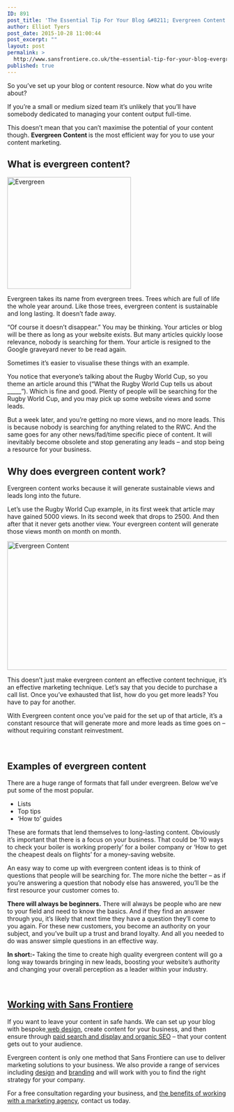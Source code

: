 ```yaml
---
ID: 891
post_title: 'The Essential Tip For Your Blog &#8211; Evergreen Content'
author: Elliot Tyers
post_date: 2015-10-28 11:00:44
post_excerpt: ""
layout: post
permalink: >
  http://www.sansfrontiere.co.uk/the-essential-tip-for-your-blog-evergreen-content/
published: true
---
```

So you’ve set up your blog or content resource. Now what do you write about?

If you’re a small or medium sized team it’s unlikely that you’ll have somebody dedicated to managing your content output full-time.

This doesn’t mean that you can’t maximise the potential of your content though. <strong>Evergreen</strong> <strong>Content </strong>is the most efficient way for you to use your content marketing.

<h2><strong>What is evergreen content?</strong></h2>

<a href="http://www.sansfrontiere.co.uk/wp-content/uploads/2015/10/shutterstock_143631070.jpg"><img class="  wp-image-892 alignnone" src="http://www.sansfrontiere.co.uk/wp-content/uploads/2015/10/shutterstock_143631070-210x189.jpg" alt="Evergreen" width="284" height="256" /></a>

Evergreen takes its name from evergreen trees. Trees which are full of life the whole year around. Like those trees, evergreen content is sustainable and long lasting. It doesn’t fade away.

“Of course it doesn’t disappear.” You may be thinking. Your articles or blog will be there as long as your website exists. But many articles quickly loose relevance, nobody is searching for them. Your article is resigned to the Google graveyard never to be read again.

Sometimes it’s easier to visualise these things with an example.

You notice that everyone’s talking about the Rugby World Cup, so you theme an article around this (“What the Rugby World Cup tells us about _____”). Which is fine and good. Plenty of people will be searching for the Rugby World Cup, and you may pick up some website views and some leads.

But a week later, and you’re getting no more views, and no more leads. This is because nobody is searching for anything related to the RWC. And the same goes for any other news/fad/time specific piece of content. It will inevitably become obsolete and stop generating any leads – and stop being a resource for your business.

<h2><strong>Why does evergreen content work?</strong></h2>

Evergreen content works because it will generate sustainable views and leads long into the future.

Let’s use the Rugby World Cup example, in its first week that article may have gained 5000 views. In its second week that drops to 2500. And then after that it never gets another view. Your evergreen content will generate those views month on month on month.

<a href="http://www.sansfrontiere.co.uk/wp-content/uploads/2015/10/time-critical-evergreen-content-2.jpg"><img class="  wp-image-897 alignnone" src="http://www.sansfrontiere.co.uk/wp-content/uploads/2015/10/time-critical-evergreen-content-2.jpg" alt="Evergreen Content" width="579" height="295" /></a>

This doesn’t just make evergreen content an effective content technique, it’s an effective marketing technique. Let’s say that you decide to purchase a call list. Once you’ve exhausted that list, how do you get more leads? You have to pay for another.

With Evergreen content once you’ve paid for the set up of that article, it’s a constant resource that will generate more and more leads as time goes on – without requiring constant reinvestment.

&nbsp;

<h2><strong>Examples of evergreen content</strong></h2>

There are a huge range of formats that fall under evergreen. Below we’ve put some of the most popular.
<ul>
	<li>Lists</li>
	<li>Top tips</li>
	<li>‘How to’ guides</li>
</ul>
These are formats that lend themselves to long-lasting content. Obviously it’s important that there is a focus on your business. That could be ’10 ways to check your boiler is working properly’ for a boiler company or ‘How to get the cheapest deals on flights’ for a money-saving website.

An easy way to come up with evergreen content ideas is to think of questions that people will be searching for. The more niche the better – as if you’re answering a question that nobody else has answered, you’ll be the first resource your customer comes to.

<strong>There will always be beginners.</strong> There will always be people who are new to your field and need to know the basics. And if they find an answer through you, it’s likely that next time they have a question they’ll come to you again. For these new customers, you become an authority on your subject, and you’ve built up a trust and brand loyalty. And all you needed to do was answer simple questions in an effective way.

<strong>In short:- </strong>Taking the time to create high quality evergreen content will go a long way towards bringing in new leads, boosting your website’s authority and changing your overall perception as a leader within your industry.

&nbsp;

<h2><a href="http://www.sansfrontiere.co.uk/signs-that-you-should-be-working-with-a-marketing-agency/"><strong>Working with Sans Frontiere</strong></a></h2>

If you want to leave your content in safe hands. We can set up your blog with bespoke<a href="http://www.sansfrontiere.co.uk/services/web-design/"> web design</a>, create content for your business, and then ensure through <a href="http://www.sansfrontiere.co.uk/services/digital-advertising/">paid search and display and organic SEO</a> – that your content gets out to your audience.

Evergreen content is only one method that Sans Frontiere can use to deliver marketing solutions to your business. We also provide a range of services including <a href="http://www.sansfrontiere.co.uk/services/design/">design</a> and <a href="http://www.sansfrontiere.co.uk/services/branding-identity/">branding</a> and will work with you to find the right strategy for your company.

For a free consultation regarding your business, and <a href="http://www.sansfrontiere.co.uk/signs-that-you-should-be-working-with-a-marketing-agency/">the benefits of working with a marketing agency</a>, contact us today.